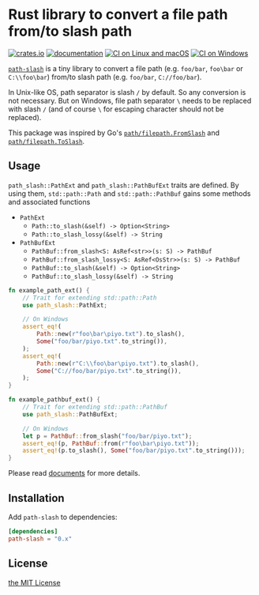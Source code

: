 Rust library to convert a file path from/to slash path
======================================================
[![crates.io][crates-io-badge]][crates-io]
[![documentation][doc-badge]][doc]
[![CI on Linux and macOS][travis-ci-badge]][travis-ci]
[![CI on Windows][appveyor-badge]][appveyor]

[`path-slash`][crates-io] is a tiny library to convert a file path (e.g. `foo/bar`, `foo\bar` or
`C:\\foo\bar`) from/to slash path (e.g. `foo/bar`, `C://foo/bar`).

In Unix-like OS, path separator is slash `/` by default. So any conversion is not necessary. But on
Windows, file path separator `\` needs to be replaced with slash `/` (and of course `\` for escaping
character should not be replaced).

This package was inspired by Go's [`path/filepath.FromSlash`](https://golang.org/pkg/path/filepath/#FromSlash)
and [`path/filepath.ToSlash`](https://golang.org/pkg/path/filepath/#ToSlash).

## Usage

`path_slash::PathExt` and `path_slash::PathBufExt` traits are defined. By using them, `std::path::Path`
and `std::path::PathBuf` gains some methods and associated functions

- `PathExt`
  - `Path::to_slash(&self) -> Option<String>`
  - `Path::to_slash_lossy(&self) -> String`
- `PathBufExt`
  - `PathBuf::from_slash<S: AsRef<str>>(s: S) -> PathBuf`
  - `PathBuf::from_slash_lossy<S: AsRef<OsStr>>(s: S) -> PathBuf`
  - `PathBuf::to_slash(&self) -> Option<String>`
  - `PathBuf::to_slash_lossy(&self) -> String`

```rust
fn example_path_ext() {
    // Trait for extending std::path::Path
    use path_slash::PathExt;

    // On Windows
    assert_eq!(
        Path::new(r"foo\bar\piyo.txt").to_slash(),
        Some("foo/bar/piyo.txt".to_string()),
    );
    assert_eq!(
        Path::new(r"C:\\foo\bar\piyo.txt").to_slash(),
        Some("C://foo/bar/piyo.txt".to_string()),
    );
}

fn example_pathbuf_ext() {
    // Trait for extending std::path::PathBuf
    use path_slash::PathBufExt;

    // On Windows
    let p = PathBuf::from_slash("foo/bar/piyo.txt");
    assert_eq!(p, PathBuf::from(r"foo\bar\piyo.txt"));
    assert_eq!(p.to_slash(), Some("foo/bar/piyo.txt".to_string()));
}
```

Please read [documents][doc] for more details.

## Installation

Add `path-slash` to dependencies:

```toml
[dependencies]
path-slash = "0.x"
```

## License

[the MIT License](LICENSE.txt)

[doc-badge]: https://docs.rs/path-slash/badge.svg
[doc]: https://docs.rs/path-slash
[crates-io-badge]: https://img.shields.io/crates/v/path-slash.svg
[crates-io]: https://crates.io/crates/path-slash
[appveyor-badge]: https://ci.appveyor.com/api/projects/status/44t8q0viea89fm2e/branch/master?svg=true
[appveyor]: https://ci.appveyor.com/project/rhysd/path-slash/branch/master
[travis-ci-badge]: https://travis-ci.org/rhysd/path-slash.svg?branch=master
[travis-ci]: https://travis-ci.org/rhysd/path-slash
